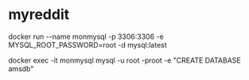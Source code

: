 # myreddit

docker run --name monmysql -p 3306:3306 -e MYSQL_ROOT_PASSWORD=root -d mysql:latest

docker exec -it monmysql mysql -u root -proot -e "CREATE DATABASE amsdb"
